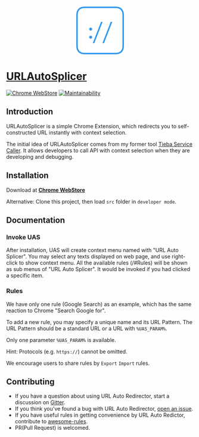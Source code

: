 <p align="center">
  <img src="https://raw.githubusercontent.com/URLAutoRedirector/URLAutoSplicer/master/src/images/icon-128.png" alt="Logo">
</p>

# [URLAutoSplicer](https://urlautoredirector.github.io/URLAutoSplicer/)

[![Chrome WebStore](https://img.shields.io/chrome-web-store/v/kmlnjaeipdljbegfnfofknfaeojgojgm.svg)](https://chrome.google.com/webstore/detail/url-auto-splicer/kmlnjaeipdljbegfnfofknfaeojgojgm)
[![Maintainability](https://api.codeclimate.com/v1/badges/4e85b78754baa5672875/maintainability)](https://codeclimate.com/github/URLAutoRedirector/URLAutoSplicer/maintainability)

## Introduction

URLAutoSplicer is a simple Chrome Extension, which redirects you to self-constructed URL instantly with context selection.

The initial idea of URLAutoSplicer comes from my former tool [Tieba Service Caller](https://github.com/crisp-archive/chrome_tieba_service_caller). It allows developers to call API with context selection when they are developing and debugging.

## Installation

Download at [__Chrome WebStore__](https://chrome.google.com/webstore/detail/url-auto-splicer/kmlnjaeipdljbegfnfofknfaeojgojgm)

Alternative: Clone this project, then load ```src``` folder in ```developer mode```.

## Documentation

### Invoke UAS

After installation, UAS will create context menu named with "URL Auto Splicer". You may select any texts displayed on web page, and use right-click to show context menu. All the available rules (/#Rules) will be shown as sub menus of "URL Auto Splicer". It would be invoked if you had clicked a specific item.

### Rules

We have only one rule (Google Search) as an example, which has the same reaction to Chrome "Search Google for".

To add a new rule, you may specify a unique name and its URL Pattern. The URL Pattern should be a standard URL or a URL with `%UAS_PARAM%`.

Only one parameter `%UAS_PARAM%` is available. 

Hint: Protocols (e.g. `https://`) cannot be omitted.

We encourage users to share rules by `Export` `Import` rules.

## Contributing

* If you have a question about using URL Auto Redirector, start a discussion on [Gitter](https://gitter.im/UrlAutoRedirector/UrlAutoRedirector).
* If you think you've found a bug with URL Auto Redirector, [open an issue](https://github.com/crispgm/UrlAutoRedirector/issues/new).
* If you have useful rules in getting convenience by URL Auto Redictor, contribute to [awesome-rules](https://github.com/UrlAutoRedirector/awesome-rules).
* PR(Pull Request) is welcomed.
